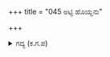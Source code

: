 +++
title = "045 ಅಟ್ಟಿ ಹೊಯ್ದನು"

+++

<details><summary>ಗದ್ಯ (ಕ.ಗ.ಪ) </summary>

45. ಅಭಿಮನ್ಯು ಆನೆಗಳನ್ನು ಅಟ್ಟಿಕೊಂಡು ಹೋಗಿ ಹೊಡೆದನು. ಕುದುರೆಗಳನ್ನು ಪುಡಿಗಟ್ಟಿದನು. ರಥ ಸಮೂಹವನ್ನು ಸೀಳಿದನು. ಕಾಲಾಳುಗಳನ್ನು ನುಣ್ಣಗೆ ಅರೆದನು. ಭಟರು ಸೋತು ರಣರಂಗವನ್ನು ಬಿಟ್ಟು ಓಡಿದರು. ಅವರನ್ನು ಅಭಿಮನ್ಯು ಅಟ್ಟಿದನು. ತನ್ನ ಖಡ್ಗಕ್ಕೆ ತೃಪ್ತಿಯಾಗುವಂತೆ ಶತ್ರುಗಳನ್ನು ಕೊಂದು ಹಾಕಿದನು.
</details>
